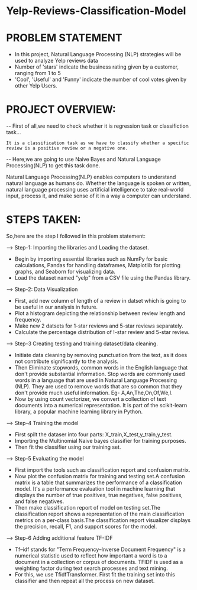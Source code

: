 # Yelp-Reviews-Classification-Model

# PROBLEM STATEMENT
- In this project, Natural Language Processing (NLP) strategies will be used to analyze Yelp reviews data
- Number of 'stars' indicate the business rating given by a customer, ranging from 1 to 5
- 'Cool', 'Useful' and 'Funny' indicate the number of cool votes given by other Yelp Users.

# PROJECT OVERVIEW:
-- First of all,we need to check whether it is regression task or classifiction task...
        
    It is a classification task as we have to classify whether a specific review is a positive review or a negative one.
-- Here,we are going to use Naive Bayes and Natural Language Processing(NLP) to get this task done.

Natural Language Processing(NLP) enables computers to understand natural language as humans do. Whether the language is spoken or written, natural language processing uses artificial intelligence to take real-world input, process it, and make sense of it in a way a computer can understand.

  # STEPS TAKEN:

So,here are the step I followed in this problem statement:

--> Step-1: Importing the libraries and Loading the dataset.
- Begin by importing essential libraries such as NumPy for basic calculations, Pandas for handling dataframes, Matplotlib for plotting graphs, and Seaborn for visualizing data. 
- Load the dataset named "yelp" from a CSV file using the Pandas library.

--> Step-2: Data Visualization
- First, add new column of length of a review in datset which is going to be useful in our analysis in future.
- Plot a histogram depicting the relationship between review length and frequency.
- Make new 2 datsets for 1-star reviews and 5-star reviews separately.
- Calculate the percentage distribution of !-star review and 5-star review.

--> Step-3 Creating testing and training dataset/data cleaning.
- Initiate data cleaning by removing punctuation from the text, as it does not contribute significantly to the analysis.
- Then Eliminate stopwords, common words in the English language that don't provide substantial information. Stop words are commonly used words in a language that are used in Natural Language Processing (NLP). They are used to remove words that are so common that they don't provide much useful information. Eg- A,An,The,On,Of,We,I.
- Now by using count vectorizer, we convert a collection of text documents into a numerical representation. It is part of the scikit-learn library, a popular machine learning library in Python.

--> Step-4 Training the model 
- First spilt the dataser into four parts: X_train,X_test,y_train,y_test.
- Importing the Multinomial Naive bayes classifier for training purposes.
- Then fit the classifier using our training set.

--> Step-5 Evaluating the model
- First import the tools such as classification report and confusion matrix.
- Now plot the confusion matrix for training and testing set.A confusion matrix is a table that summarizes the performance of a classification model. It's a performance evaluation tool in machine learning that displays the number of true positives, true negatives, false positives, and false negatives. 
- Then make classification report of model on testing set.The classification report shows a representation of the main classification metrics on a per-class basis.The classification report visualizer displays the precision, recall, F1, and support scores for the model.

--> Step-6 Adding additional feature TF-IDF
- Tf–idf stands for "Term Frequency–Inverse Document Frequency" is a numerical statistic used to reflect how important a word is to a document in a collection or corpus of documents. TFIDF is used as a weighting factor during text search processes and text mining.
- For this, we use TfidfTransformer. First fit the training set into this classifier and then repeat all the process on new dataset.



